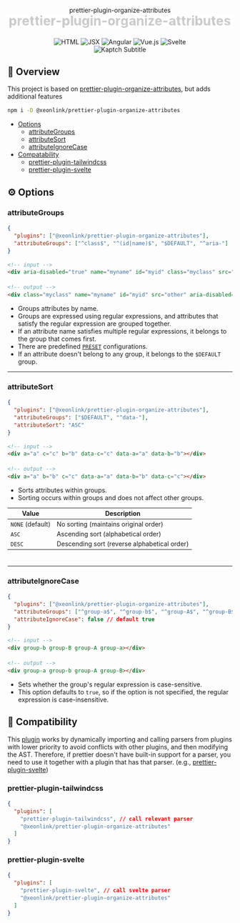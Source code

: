<br/>
<div align="center">prettier-plugin-organize-attributes
  <img src="title.png" alt="title" style="max-width: 100%; width: 600px;" />  
</div>

<!-- <div id="toc" align="center">
  <ul style="list-style: none">
    <summary>
      <h1>prettier-plugin-organize-attributes</h1>
    </summary>
  </ul>
</div> -->

<br/>

<div align="center">
  <img src="https://img.shields.io/badge/HTML-E34F26?style=for-the-badge&logo=html5&logoColor=white" alt="HTML" />
  <img src="https://img.shields.io/badge/JSX-61DAFB?style=for-the-badge&logo=react&logoColor=black" alt="JSX" />
  <img src="https://img.shields.io/badge/Angular-DD0031?style=for-the-badge&logo=angular&logoColor=white" alt="Angular" />
  <img src="https://img.shields.io/badge/Vue.js-4FC08D?style=for-the-badge&logo=vue.js&logoColor=white" alt="Vue.js" />
  <img src="https://img.shields.io/badge/Svelte-FF3E00?style=for-the-badge&logo=svelte&logoColor=white" alt="Svelte" />
</div>

<div align="center">
  <img src="https://readme-typing-svg.herokuapp.com?font=Fira+Code&size=18&height=30&pause=1000&color=808080&center=true&vCenter=true&lines=Organize+attributes+with+Prettier" alt="Kaptch Subtitle" />
</div>

## 📖 Overview

This project is based on [prettier-plugin-organize-attributes](https://github.com/NiklasPor/prettier-plugin-organize-attributes), but adds additional features

```bash
npm i -D @xeonlink/prettier-plugin-organize-attributes
```

- [Options](#options)
  - [attributeGroups](#attributegroups)
  - [attributeSort](#attributesort)
  - [attributeIgnoreCase](#attributeignorecase)
- [Compatability](#compatibility)
  - [prettier-plugin-tailwindcss](#prettier-plugin-tailwindcss)
  - [prettier-plugin-svelte](#svelte)

## ⚙️ Options

### attributeGroups

```json
{
  "plugins": ["@xeonlink/prettier-plugin-organize-attributes"],
  "attributeGroups": ["^class$", "^(id|name)$", "$DEFAULT", "^aria-"]
}
```

```html
<!-- input -->
<div aria-disabled="true" name="myname" id="myid" class="myclass" src="other"></div>

<!-- output -->
<div class="myclass" name="myname" id="myid" src="other" aria-disabled="true"></div>
```

- Groups attributes by name.
- Groups are expressed using regular expressions, and attributes that satisfy the regular expression are grouped together.
- If an attribute name satisfies multiple regular expressions, it belongs to the group that comes first.
- There are predefined [`PRESET`](../src/presets.ts) configurations.
- If an attribute doesn't belong to any group, it belongs to the `$DEFAULT` group.

---

### attributeSort

```json
{
  "plugins": ["@xeonlink/prettier-plugin-organize-attributes"],
  "attributeGroups": ["$DEFAULT", "^data-"],
  "attributeSort": "ASC"
}
```

```html
<!-- input -->
<div a="a" c="c" b="b" data-c="c" data-a="a" data-b="b"></div>

<!-- output -->
<div a="a" b="b" c="c" data-a="a" data-b="b" data-c="c"></div>
```

- Sorts attributes within groups.
- Sorting occurs within groups and does not affect other groups.

| Value            | Description                                  |
| ---------------- | -------------------------------------------- |
| `NONE` (default) | No sorting (maintains original order)        |
| `ASC`            | Ascending sort (alphabetical order)          |
| `DESC`           | Descending sort (reverse alphabetical order) |

<div style="height: 8px"></div>

---

### attributeIgnoreCase

```json
{
  "plugins": ["@xeonlink/prettier-plugin-organize-attributes"],
  "attributeGroups": ["^group-a$", "^group-b$", "^group-A$", "^group-B$"],
  "attributeIgnoreCase": false // default true
}
```

```html
<!-- input -->
<div group-b group-B group-A group-a></div>

<!-- output -->
<div group-a group-b group-A group-B></div>
```

- Sets whether the group's regular expression is case-sensitive.
- This option defaults to `true`, so if the option is not specified, the regular expression is case-insensitive.

## 🔗 Compatibility

This [plugin](#overview) works by dynamically importing and calling parsers from plugins with lower priority to avoid conflicts with other plugins, and then modifying the AST. Therefore, if prettier doesn't have built-in support for a parser, you need to use it together with a plugin that has that parser. (e.g., [prettier-plugin-svelte](#svelte))

### prettier-plugin-tailwindcss

<!-- prettier-ignore -->
```json
{
  "plugins": [
    "prettier-plugin-tailwindcss", // call relevant parser
    "@xeonlink/prettier-plugin-organize-attributes"
  ]
}
```

### prettier-plugin-svelte

<!-- prettier-ignore -->
```json
{
  "plugins": [
    "prettier-plugin-svelte", // call svelte parser
    "@xeonlink/prettier-plugin-organize-attributes"
  ]
}
```
